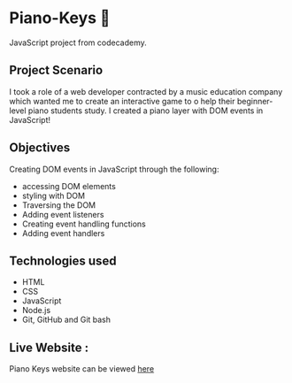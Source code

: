# Piano-Keys 	:musical_keyboard:

JavaScript project from codecademy.


## Project Scenario

I took a role of a web developer contracted by a music education company which wanted me to create an interactive game to o help their beginner-level piano students study. I created a piano layer with DOM events in JavaScript!

## Objectives
Creating DOM events in JavaScript through the following:
  * accessing DOM elements
  * styling with DOM
  * Traversing the DOM
  * Adding event listeners
  * Creating event handling functions
  * Adding event handlers




## Technologies used
* HTML
* CSS
* JavaScript
* Node.js
* Git, GitHub and Git bash


## Live Website :

Piano Keys website can be viewed [here](https://bea-pan.github.io/Piano-Keys/)
